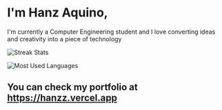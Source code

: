 # I'm Hanz Aquino,

I'm currently a Computer Engineering student and I love converting ideas and creativity into a piece of technology

![Streak Stats](https://github-readme-streak-stats.herokuapp.com/?user=hanzzakino&locale=en&theme=github-dark-blue&hide_border=true)

![Most Used Languages](https://github-readme-stats.vercel.app/api/top-langs?username=hanzzakino&show_icons=true&locale=en&layout=compact&theme=github_dark&count_private=true&hide_border=true&hide=html,css,scss)

## You can check my portfolio at https://hanzz.vercel.app
